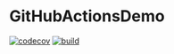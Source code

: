 # GitHubActionsDemo

[![codecov](https://codecov.io/gh/vmcbaptista/GitHubActionsDemo/branch/master/graph/badge.svg?token=1W9TXHLNT7)](https://codecov.io/gh/vmcbaptista/GitHubActionsDemo)
[![build](https://github.com/vmcbaptista/GitHubActionsDemo/actions/workflows/GitHubActionsDemo20210709162502.yml/badge.svg)](https://github.com/vmcbaptista/GitHubActionsDemo/actions/workflows/GitHubActionsDemo20210709162502.yml)
